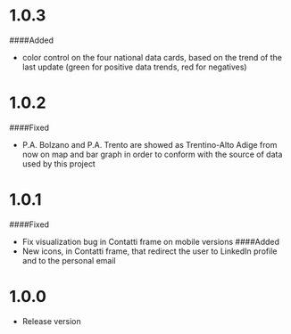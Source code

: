 # 1.0.3
####Added
* color control on the four national data cards, based on the trend of the last update (green for positive data trends,
red for negatives)
# 1.0.2
####Fixed
* P.A. Bolzano and P.A. Trento are showed as Trentino-Alto Adige from now on map and bar graph in order to conform with 
the source of data used by this project 
# 1.0.1
####Fixed
* Fix visualization bug in Contatti frame on mobile versions
####Added
* New icons, in Contatti frame, that redirect the user to LinkedIn profile and to the personal email

# 1.0.0

* Release version
